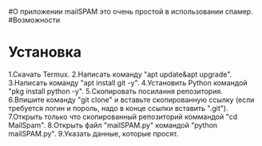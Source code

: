 #О приложении
mailSPAM это очень простой в использовании спамер.
#Возможности
# Установка
1.Скачать Termux.
2.Написать команду "apt update&apt upgrade".
3.Написать команду "apt install git -y".
4.Установить Python командой "pkg install python -y".
5.Скопировать посилання репозитория. 
6.Впишите команду "git clone" и вставьте скопированную ссылку (если требуется логин и пороль, надо в конце ссылки вставить ".git").
7.Открыть только что скопированный репозиторий коммандой "cd MailSpam".
8.Открыть файл "mailSPAM.py" командой "python mailSPAM.py".
9.Указать данные, которые просят.
